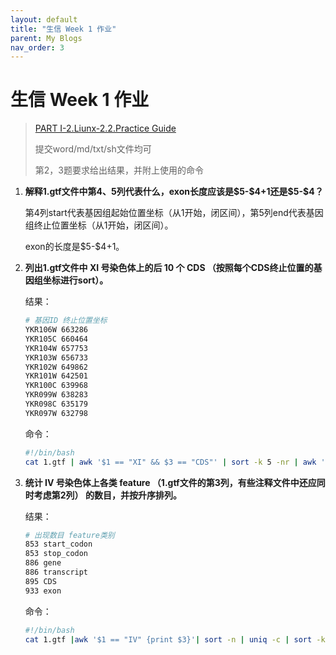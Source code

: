 ```yaml
---
layout: default
title: "生信 Week 1 作业"
parent: My Blogs
nav_order: 3
---
```


# 生信 Week 1 作业

> [PART I-2.Liunx-2.2.Practice Guide](https://book.ncrnalab.org/teaching/part-i.-basic-skills/2.linux/2.2.linux-practice-guide#homework)
>
> 提交word/md/txt/sh文件均可
>
> 第2，3题要求给出结果，并附上使用的命令

1. **解释1.gtf文件中第4、5列代表什么，exon长度应该是\$5-\$4+1还是\$5-\$4？**

   第4列start代表基因组起始位置坐标（从1开始，闭区间），第5列end代表基因组终止位置坐标（从1开始，闭区间）。

   exon的长度是\$5-\$4+1。

2. **列出1.gtf文件中 XI 号染色体上的后 10 个 CDS （按照每个CDS终止位置的基因组坐标进行sort）。**

   结果：

   ```bash
   # 基因ID 终止位置坐标
   YKR106W 663286
   YKR105C 660464
   YKR104W 657753
   YKR103W 656733
   YKR102W 649862
   YKR101W 642501
   YKR100C 639968
   YKR099W 638283
   YKR098C 635179
   YKR097W 632798
   ```

   命令：

   ```bash
   #!/bin/bash
   cat 1.gtf | awk '$1 == "XI" && $3 == "CDS"' | sort -k 5 -nr | awk '{split($10, x, ";"); name = x[1]; gsub("\"", "", name); print name, $5}' | head -n 10
   ```

3. **统计 IV 号染色体上各类 feature （1.gtf文件的第3列，有些注释文件中还应同时考虑第2列） 的数目，并按升序排列。**

   结果：

   ```bash
   # 出现数目 feature类别
   853 start_codon
   853 stop_codon
   886 gene
   886 transcript
   895 CDS
   933 exon
   ```

   命令：

   ```bash
   #!/bin/bash
   cat 1.gtf |awk '$1 == "IV" {print $3}'| sort -n | uniq -c | sort -k 1 -n
   ```
